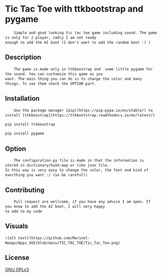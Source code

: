 # Tic Tac Toe with ttkbootstrap and pygame

        Simple and good looking tic tac toe game including sound. The game is only for 2 player, sadly I am not ready 
    enough to add the AI boot (I don't want to add the random boot :) )

## Description

        The game is made only in ttkboostrap and  some little pygame for the sound. You can customize this game as you 
    want. The main thing you can do is to change the color and many things. To see them check the OPTION part.

## Installation

        Use the package manager [pip](https://pip.pypa.io/en/stable/) to
    install [ttkboostrap](https://ttkbootstrap.readthedocs.io/en/latest/)

```bash
pip install ttkboostrap
```

```bash
pip install pygame 
```

## Option

        The configuration.py file is made in that the information is stored in dictionary/hash-map or like json file.
    In this way is very easy to change the color, the font and kind of everthing you want :/ (so be carefull)

## Contributing

        Pull request are wellcome, if you have any advice I am open. If you know to add the AI boot, I will very happy 
    to add to my code

## Visuals

    ![alt text](https://github.com/Marinel-Neagu/Apps_GUI/blob/main/TIC_TAC_TOE/Tic_Tac_Toe.png)

## License

[GNU GPLv3](https://choosealicense.com/licenses/gpl-3.0/)
